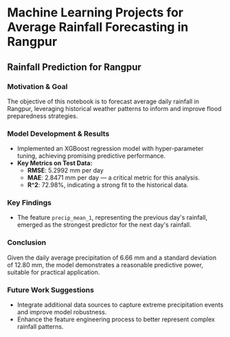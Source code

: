 # Machine Learning Projects for Average Rainfall Forecasting in Rangpur

## Rainfall Prediction for Rangpur

### Motivation & Goal
The objective of this notebook is to forecast average daily rainfall in Rangpur, leveraging historical weather patterns to inform and improve flood preparedness strategies.

### Model Development & Results
- Implemented an XGBoost regression model with hyper-parameter tuning, achieving promising predictive performance.
- **Key Metrics on Test Data:**
  - **RMSE**: 5.2992 mm per day
  - **MAE**: 2.8471 mm per day — a critical metric for this analysis.
  - **R^2**: 72.98%, indicating a strong fit to the historical data.

### Key Findings
- The feature `precip_mean_1`, representing the previous day's rainfall, emerged as the strongest predictor for the next day's rainfall.

### Conclusion
Given the daily average precipitation of 6.66 mm and a standard deviation of 12.80 mm, the model demonstrates a reasonable predictive power, suitable for practical application.

### Future Work Suggestions
- Integrate additional data sources to capture extreme precipitation events and improve model robustness.
- Enhance the feature engineering process to better represent complex rainfall patterns.

